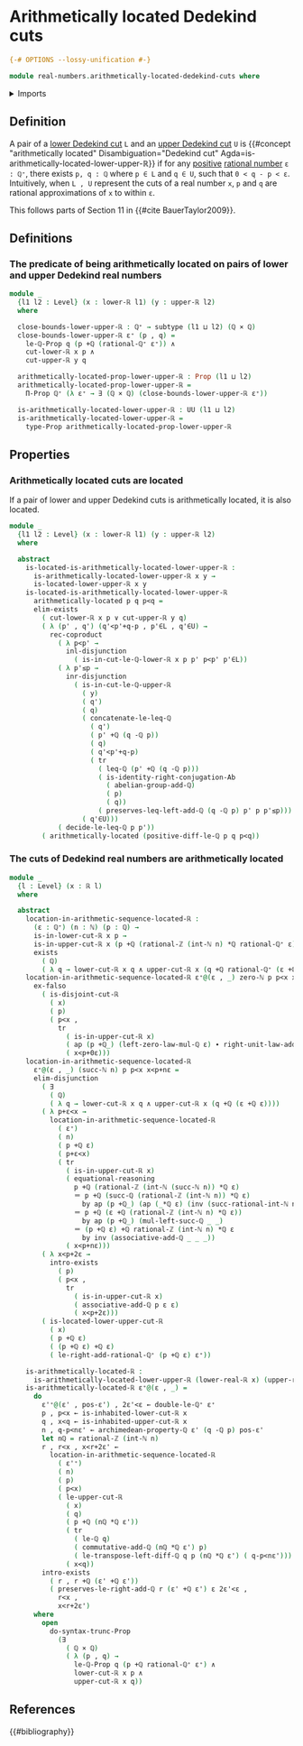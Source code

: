 # Arithmetically located Dedekind cuts

```agda
{-# OPTIONS --lossy-unification #-}

module real-numbers.arithmetically-located-dedekind-cuts where
```

<details><summary>Imports</summary>

```agda
open import elementary-number-theory.addition-rational-numbers
open import elementary-number-theory.additive-group-of-rational-numbers
open import elementary-number-theory.archimedean-property-rational-numbers
open import elementary-number-theory.difference-rational-numbers
open import elementary-number-theory.inequality-rational-numbers
open import elementary-number-theory.integers
open import elementary-number-theory.multiplication-rational-numbers
open import elementary-number-theory.natural-numbers
open import elementary-number-theory.positive-rational-numbers
open import elementary-number-theory.rational-numbers
open import elementary-number-theory.strict-inequality-rational-numbers

open import foundation.action-on-identifications-functions
open import foundation.binary-transport
open import foundation.cartesian-product-types
open import foundation.conjunction
open import foundation.coproduct-types
open import foundation.dependent-pair-types
open import foundation.disjunction
open import foundation.empty-types
open import foundation.existential-quantification
open import foundation.identity-types
open import foundation.logical-equivalences
open import foundation.propositional-truncations
open import foundation.propositions
open import foundation.subtypes
open import foundation.transport-along-identifications
open import foundation.universe-levels

open import group-theory.abelian-groups

open import real-numbers.dedekind-real-numbers
open import real-numbers.lower-dedekind-real-numbers
open import real-numbers.upper-dedekind-real-numbers
```

</details>

## Definition

A pair of a [lower Dedekind cut](real-numbers.lower-dedekind-real-numbers.md)
`L` and an [upper Dedekind cut](real-numbers.upper-dedekind-real-numbers.md) `U`
is
{{#concept "arithmetically located" Disambiguation="Dedekind cut" Agda=is-arithmetically-located-lower-upper-ℝ}}
if for any [positive](elementary-number-theory.positive-rational-numbers.md)
[rational number](elementary-number-theory.rational-numbers.md) `ε : ℚ⁺`, there
exists `p, q : ℚ` where `p ∈ L` and `q ∈ U`, such that `0 < q - p < ε`.
Intuitively, when `L , U` represent the cuts of a real number `x`, `p` and `q`
are rational approximations of `x` to within `ε`.

This follows parts of Section 11 in {{#cite BauerTaylor2009}}.

## Definitions

### The predicate of being arithmetically located on pairs of lower and upper Dedekind real numbers

```agda
module _
  {l1 l2 : Level} (x : lower-ℝ l1) (y : upper-ℝ l2)
  where

  close-bounds-lower-upper-ℝ : ℚ⁺ → subtype (l1 ⊔ l2) (ℚ × ℚ)
  close-bounds-lower-upper-ℝ ε⁺ (p , q) =
    le-ℚ-Prop q (p +ℚ (rational-ℚ⁺ ε⁺)) ∧
    cut-lower-ℝ x p ∧
    cut-upper-ℝ y q

  arithmetically-located-prop-lower-upper-ℝ : Prop (l1 ⊔ l2)
  arithmetically-located-prop-lower-upper-ℝ =
    Π-Prop ℚ⁺ (λ ε⁺ → ∃ (ℚ × ℚ) (close-bounds-lower-upper-ℝ ε⁺))

  is-arithmetically-located-lower-upper-ℝ : UU (l1 ⊔ l2)
  is-arithmetically-located-lower-upper-ℝ =
    type-Prop arithmetically-located-prop-lower-upper-ℝ
```

## Properties

### Arithmetically located cuts are located

If a pair of lower and upper Dedekind cuts is arithmetically located, it is also
located.

```agda
module _
  {l1 l2 : Level} (x : lower-ℝ l1) (y : upper-ℝ l2)
  where

  abstract
    is-located-is-arithmetically-located-lower-upper-ℝ :
      is-arithmetically-located-lower-upper-ℝ x y →
      is-located-lower-upper-ℝ x y
    is-located-is-arithmetically-located-lower-upper-ℝ
      arithmetically-located p q p<q =
      elim-exists
        ( cut-lower-ℝ x p ∨ cut-upper-ℝ y q)
        ( λ (p' , q') (q'<p'+q-p , p'∈L , q'∈U) →
          rec-coproduct
            ( λ p<p' →
              inl-disjunction
                ( is-in-cut-le-ℚ-lower-ℝ x p p' p<p' p'∈L))
            ( λ p'≤p →
              inr-disjunction
                ( is-in-cut-le-ℚ-upper-ℝ
                  ( y)
                  ( q')
                  ( q)
                  ( concatenate-le-leq-ℚ
                    ( q')
                    ( p' +ℚ (q -ℚ p))
                    ( q)
                    ( q'<p'+q-p)
                    ( tr
                      ( leq-ℚ (p' +ℚ (q -ℚ p)))
                      ( is-identity-right-conjugation-Ab
                        ( abelian-group-add-ℚ)
                        ( p)
                        ( q))
                      ( preserves-leq-left-add-ℚ (q -ℚ p) p' p p'≤p)))
                  ( q'∈U)))
            ( decide-le-leq-ℚ p p'))
        ( arithmetically-located (positive-diff-le-ℚ p q p<q))
```

### The cuts of Dedekind real numbers are arithmetically located

```agda
module _
  {l : Level} (x : ℝ l)
  where

  abstract
    location-in-arithmetic-sequence-located-ℝ :
      (ε : ℚ⁺) (n : ℕ) (p : ℚ) →
      is-in-lower-cut-ℝ x p →
      is-in-upper-cut-ℝ x (p +ℚ (rational-ℤ (int-ℕ n) *ℚ rational-ℚ⁺ ε)) →
      exists
        ( ℚ)
        ( λ q → lower-cut-ℝ x q ∧ upper-cut-ℝ x (q +ℚ rational-ℚ⁺ (ε +ℚ⁺ ε)))
    location-in-arithmetic-sequence-located-ℝ ε⁺@(ε , _) zero-ℕ p p<x x<p+0ε =
      ex-falso
        ( is-disjoint-cut-ℝ
          ( x)
          ( p)
          ( p<x ,
            tr
              ( is-in-upper-cut-ℝ x)
              ( ap (p +ℚ_) (left-zero-law-mul-ℚ ε) ∙ right-unit-law-add-ℚ p)
              ( x<p+0ε)))
    location-in-arithmetic-sequence-located-ℝ
      ε⁺@(ε , _) (succ-ℕ n) p p<x x<p+nε =
      elim-disjunction
        ( ∃
          ( ℚ)
          ( λ q → lower-cut-ℝ x q ∧ upper-cut-ℝ x (q +ℚ (ε +ℚ ε))))
        ( λ p+ε<x →
          location-in-arithmetic-sequence-located-ℝ
            ( ε⁺)
            ( n)
            ( p +ℚ ε)
            ( p+ε<x)
            ( tr
              ( is-in-upper-cut-ℝ x)
              ( equational-reasoning
                p +ℚ (rational-ℤ (int-ℕ (succ-ℕ n)) *ℚ ε)
                ＝ p +ℚ (succ-ℚ (rational-ℤ (int-ℕ n)) *ℚ ε)
                  by ap (p +ℚ_) (ap (_*ℚ ε) (inv (succ-rational-int-ℕ n)))
                ＝ p +ℚ (ε +ℚ (rational-ℤ (int-ℕ n) *ℚ ε))
                  by ap (p +ℚ_) (mul-left-succ-ℚ _ _)
                ＝ (p +ℚ ε) +ℚ rational-ℤ (int-ℕ n) *ℚ ε
                  by inv (associative-add-ℚ _ _ _))
              ( x<p+nε)))
        ( λ x<p+2ε →
          intro-exists
            ( p)
            ( p<x ,
              tr
                ( is-in-upper-cut-ℝ x)
                ( associative-add-ℚ p ε ε)
                ( x<p+2ε)))
        ( is-located-lower-upper-cut-ℝ
          ( x)
          ( p +ℚ ε)
          ( (p +ℚ ε) +ℚ ε)
          ( le-right-add-rational-ℚ⁺ (p +ℚ ε) ε⁺))

    is-arithmetically-located-ℝ :
      is-arithmetically-located-lower-upper-ℝ (lower-real-ℝ x) (upper-real-ℝ x)
    is-arithmetically-located-ℝ ε⁺@(ε , _) =
      do
        ε'⁺@(ε' , pos-ε') , 2ε'<ε ← double-le-ℚ⁺ ε⁺
        p , p<x ← is-inhabited-lower-cut-ℝ x
        q , x<q ← is-inhabited-upper-cut-ℝ x
        n , q-p<nε' ← archimedean-property-ℚ ε' (q -ℚ p) pos-ε'
        let nℚ = rational-ℤ (int-ℕ n)
        r , r<x , x<r+2ε' ←
          location-in-arithmetic-sequence-located-ℝ
            ( ε'⁺)
            ( n)
            ( p)
            ( p<x)
            ( le-upper-cut-ℝ
              ( x)
              ( q)
              ( p +ℚ (nℚ *ℚ ε'))
              ( tr
                ( le-ℚ q)
                ( commutative-add-ℚ (nℚ *ℚ ε') p)
                ( le-transpose-left-diff-ℚ q p (nℚ *ℚ ε') ( q-p<nε')))
              ( x<q))
        intro-exists
          ( r , r +ℚ (ε' +ℚ ε'))
          ( preserves-le-right-add-ℚ r (ε' +ℚ ε') ε 2ε'<ε ,
            r<x ,
            x<r+2ε')
      where
        open
          do-syntax-trunc-Prop
            (∃
              ( ℚ × ℚ)
              ( λ (p , q) →
                le-ℚ-Prop q (p +ℚ rational-ℚ⁺ ε⁺) ∧
                lower-cut-ℝ x p ∧
                upper-cut-ℝ x q))
```

## References

{{#bibliography}}
